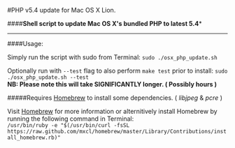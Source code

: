 #PHP v5.4 update for Mac OS X Lion.

####**Shell script to update Mac OS X's bundled PHP to latest 5.4***

---

####Usage:

Simply run the script with sudo from Terminal: `sudo ./osx_php_update.sh`

Optionally run with `--test` flag to also perform `make test` prior to install: `sudo ./osx_php_update.sh --test`<br/>
**NB: Please note this will take SIGNIFICANTLY longer. ( Possibly hours )**

#####Requires [Homebrew](http://mxcl.github.com/homebrew/) to install some dependencies. ( *libjpeg* & *pcre* )

Visit [Homebrew](http://mxcl.github.com/homebrew/) for more information or alternitively install Homebrew by running the following command in Terminal:<br/>
`/usr/bin/ruby -e "$(/usr/bin/curl -fsSL https://raw.github.com/mxcl/homebrew/master/Library/Contributions/install_homebrew.rb)"`